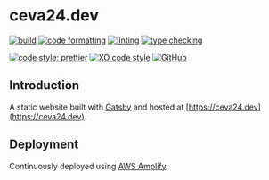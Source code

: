 # ceva24.dev

[![build](https://github.com/ceva24/ceva24.dev/actions/workflows/build.yml/badge.svg)](https://github.com/ceva24/ceva24.dev/actions/workflows/build.yml)
[![code formatting](https://github.com/ceva24/ceva24.dev/actions/workflows/check-format.yml/badge.svg)](https://github.com/ceva24/ceva24.dev/actions/workflows/check-format.yml)
[![linting](https://github.com/ceva24/ceva24.dev/actions/workflows/lint.yml/badge.svg)](https://github.com/ceva24/ceva24.dev/actions/workflows/lint.yml)
[![type checking](https://github.com/ceva24/ceva24.dev/actions/workflows/check-types.yml/badge.svg)](https://github.com/ceva24/ceva24.dev/actions/workflows/check-types.yml)

[![code style: prettier](https://img.shields.io/badge/code_style-prettier-ff69b4.svg)](https://github.com/prettier/prettier)
[![XO code style](https://img.shields.io/badge/code_style-XO-5ed9c7.svg)](https://github.com/xojs/xo)
[![GitHub](https://img.shields.io/github/license/ceva24/openapi-steamworks-web-api?color=blue)](https://github.com/ceva24/openapi-steamworks-web-api/blob/update-status-badges/LICENSE)

## Introduction

A static website built with [Gatsby](https://www.gatsbyjs.org/) and hosted at [https://ceva24.dev](https://ceva24.dev).

## Deployment

Continuously deployed using [AWS Amplify](https://aws.amazon.com/amplify/).
